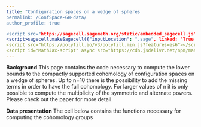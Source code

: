 ```yaml
---
title: "Configuration spaces on a wedge of spheres
permalink: /ConfSpace-GH-data/
author_profile: true

<script src="https://sagecell.sagemath.org/static/embedded_sagecell.js"></script>
<script>sagecell.makeSagecell({"inputLocation": ".sage", linked: 'True'});</script>
<script src="https://polyfill.io/v3/polyfill.min.js?features=es6"></script>
<script id="MathJax-script" async src="https://cdn.jsdelivr.net/npm/mathjax@3/es5/tex-mml-chtml.js"></script>
---
```


**Background**
This page contains the code necessary to compute the lower bounds to the compactly supported cohomology of configuration spaces on a wedge of spheres. Up to n=10 there is the
possibility to add the missing terms in order to have the full cohomology. For larger values of n it is only possible to compute the multiplicity of the symmetric and alternate powers.
Please check out the paper for more detail.

**Data presentation**
The cell below contains the functions necessary for computing the cohomology groups

<div class="sage">
    <script type="text/x-sage">
    ######################### Computations for the E1-page ################################

    p = SymmetricFunctions(QQ).power()
    s = SymmetricFunctions(QQ).schur()


    # returns the decomposition of the term in degree n of the Lie operad into irreducibles
    def Lie(n):
        if n == 0:
            return s.zero()

        result = sum(moebius(d)*p[d]^Integer(n/d) for d in divisors(n))
        return s(result/n)

    # This function and the next one implement by hand the plethysm of s[n] with SLie \otimes H_c(X), so that only the
    # necessary terms are computed and are added to the appropriate term on the E1 page
    def aux_func(part, chain_comp):
        l = part.to_exp()
        return prod( s[l[i]].plethysm(chain_comp[i+1]) for i in range(len(l)) )


    def E1(particles, dimension, line, col, CTot):
        result = s.zero().tensor(s.zero())
        for k in range(particles-line-col, particles-line+1):
            for part1 in Partitions(particles-k, length = line):
                temp_top = aux_func(part1, CTot[1])
                for part2 in Partitions(k, length = particles-line-col):
                    temp = aux_func(part2, CTot[0])*temp_top
                    result += temp
        return (-1)^(dimension*line+col)*result

    ############################## Computations for the E2-page ######################################

    # Takes the alternating sum of a line and distributes the terms in the two possibly non-zero terms according to
    # their sign (would provide the correct answer if there were no cancellation in the Euler characteristic)
    def Compute_LowerBound(particles, dimension):
        bound = particles+1

        # Returns the tensor product of SLie with the cohomology of X, graded by the degree of the cohomology part
        # The sign is chosen according to the degree of the corresponding term in the tensor product, so that Koszul
        # duality is automatically implemented
        CTot = [[-Lie(i).degree_negation().omega().tensor(s.one()) for i in range(bound)],
                [(-1)^(dimension+1)*Lie(i).degree_negation().omega().tensor(s[1]) for i in range(bound)]]

        if particles == 1:
            return[[E1(particles, dimension, 0, 0, CTot)], [E1(particles, dimension, 1, 0, CTot)]] # Since F(X, 1) = X

        #else:
        Hom = [[s.zero().tensor(s.zero())],[s.zero().tensor(s.zero())]]

        for line in range(1, particles):
            alt_sum = sum((-1)^(line+col+particles)*E1(particles, dimension, line, col, CTot) 
                          for col in range(particles-line+1))
            Hom[0].append(alt_sum.map_coefficients(lambda coeff : max(0, -coeff)))
            Hom[1].append(alt_sum.map_coefficients(lambda coeff : max(0, coeff)))

        Hom[1].append(E1(particles, dimension, particles, 0, CTot))
        return Hom


    ##The following is a long function. Therefore it is the last one on this cell

    # When Partial is set to True it only corrects the multiplicities whose value follows from a theoretical argument
    # (i.e. the symmetric and exterior powers).
    # When Partial is set to False it additionnally corrects the multiplicities according to specific computations
    def Sharpen_LowerBound(particles, dimension, Hom, Partial = False):
        if dimension%2 == 1:
            # Finds the correct multiplicity for the symmetric and exterior powers
            for n in range(1, particles):
                error = s.zero() + Focus_GL(Hom[0][n-1], [n-1]) - Focus_GL(Hom[1][n], [n])
                Hom[0][n] += error.tensor(s[n])
                Hom[1][n] += error.tensor(s[n])

            for n in range(2, particles):
                error = s.zero() + Focus_GL(Hom[0][n-2], [1]*(n-2)) - Focus_GL(Hom[1][n], [1]*n)
                Hom[0][n] += error.tensor(s[n].omega())
                Hom[1][n] += error.tensor(s[n].omega())

            if Partial:
                return Hom

            #else:
            # Adds corrections to the remaining Schur functors if there are no more than 10 particles
            if particles == 7:
                error = s[4,2,1].tensor(s[2,1])
                Hom[0][3] += error
                Hom[1][3] += error

            if particles == 8:
                error = (2*s[5,2,1] + s[4,3,1] + s[4,2,2] + s[4,2,1,1] + s[3,3,1,1] + s[3,2,2,1]).tensor(s[2,1])
                Hom[0][3] += error
                Hom[1][3] += error
                error = s[6,2].tensor(s[2,1,1])
                Hom[0][4] += error
                Hom[1][4] += error

            if particles == 9:
                error = (s[6,3] + 2*s[6,2,1] + s[6,1,1,1] + 2*s[5,3,1] + s[5,2,2] + 3*s[5,2,1,1]).tensor(s[2,1])
                error += (2*s[4,4,1] + 3*s[4,3,2] + 4*s[4,3,1,1] + 4*s[4,2,2,1] + 3*s[4,2,1,1,1]).tensor(s[2,1])
                error += (2*s[3,3,2,1] + s[3,3,1,1,1] + s[3,2,2,2] + 2*s[3,2,2,1,1]).tensor(s[2,1])
                Hom[0][3] += error
                Hom[1][3] += error
                error = (s[7,2] + s[5,2,2] + s[4,4,1] + s[3,2,2,2]).tensor(s[3,1])
                error += (s[6,2,1] + s[5,3,1]).tensor(s[2,1,1])
                Hom[0][4] += error
                Hom[1][4] += error
                error = s[7,2].tensor(s[2,1,1,1])
                Hom[0][5] += error
                Hom[1][5] += error

            if particles == 10: 
                #Schur functor [2,1]
                error = s[7,3] + 2*s[7,2,1] + s[7,1,1,1] + s[6,4] + 5*s[6,3,1] + 2*s[6,2,2] + 5*s[6,2,1,1] + s[6,1,1,1,1]
                error += 4*s[5,4,1] + 6*s[5,3,2] + 9*s[5,3,1,1] + 7*s[5,2,2,1] + 6*s[5,2,1,1,1] + s[5,1,1,1,1,1]
                error += 3*s[4,4,2] + 4*s[4,4,1,1] + 4*s[4,3,3] + 10*s[4,3,2,1] + 7*s[4,3,1,1,1] + 4*s[4,2,2,2]
                error += 9*s[4,2,2,1,1] + 3*s[4,2,1,1,1,1] + 2*s[3,3,3,1] + 3*s[3,3,2,2] + 6*s[3,3,2,1,1]
                error += 2*s[3,3,1,1,1,1] + 3*s[3,2,2,2,1] + 3*s[3,2,2,1,1,1] + s[2,2,2,2,1,1]
                Hom[0][3] += error.tensor(s[2,1])
                Hom[1][3] += error.tensor(s[2,1])
                #Schur functor [3,1]
                error = s[7,2,1] + 2*s[6,3,1] + s[6,2,1,1] + s[5,4,1] + s[5,3,2] + 2*s[5,3,1,1] + s[5,2,2,1] + s[4,4,2]
                error += s[4,3,3] + 2*s[4,3,2,1] + s[4,2,2,2] + s[4,2,2,1,1] + s[3,3,2,1,1] + s[3,2,2,2,1]
                Hom[0][4] += error.tensor(s[3,1])
                Hom[1][4] += error.tensor(s[3,1])
                #Schur functor [2,2]
                error = s[4,4,2]
                Hom[0][4] += error.tensor(s[2,2])
                Hom[1][4] += error.tensor(s[2,2])
                #Schur functor [2,1,1]
                error = s[8,1,1] + s[7,3] + s[7,2,1] + s[7,1,1,1] + 2*s[6,3,1] + 2*s[6,2,1,1] + s[5,4,1] + s[5,3,2] + s[5,3,1,1]
                error += s[5,2,2,1] + s[4,4,1,1] + s[4,3,3]
                Hom[0][4] += error.tensor(s[2,1,1])
                Hom[1][4] += error.tensor(s[2,1,1])
                #Schur functor [3,1,1]
                error = s[8,2]
                Hom[0][5] += error.tensor(s[3,1,1])
                Hom[1][5] += error.tensor(s[3,1,1])
                #Schur functor [2,1,1,1]
                error = s[7,2,1] + s[6,3,1]
                Hom[0][5] += error.tensor(s[2,1,1,1])
                Hom[1][5] += error.tensor(s[2,1,1,1])
                #Schur functor [2,1^4]
                error = s[8,2]
                Hom[0][6] += error.tensor(s([2]+[1]*4))
                Hom[1][6] += error.tensor(s([2]+[1]*4))

            return Hom

        else: #if dimension%2 == 0:
            # Finds the correct multiplicity for the symmetric and exterior powers
            for n in range(2, particles):
                error = s.zero() + Focus_GL(Hom[0][n-2], [n-2]) - Focus_GL(Hom[1][n], [n])
                Hom[0][n] += error.tensor(s[n])
                Hom[1][n] += error.tensor(s[n])

            for n in range(1, particles):
                error = s.zero() + Focus_GL(Hom[0][n-1], [1]*(n-1)) - Focus_GL(Hom[1][n], [1]*n)
                Hom[0][n] += error.tensor(s[n].omega())
                Hom[1][n] += error.tensor(s[n].omega())

            if Partial:
                return Hom

            #else:
            # Adds corrections to the remaining Schur functors if there are no more than 10 particles
            if particles == 7:
                error = s[4,2,1].tensor(s[2,1])
                Hom[0][3] += error
                Hom[1][3] += error

            if particles == 8:
                error = (2*s[5,2,1] + s[4,3,1] + s[4,2,2] + s[4,2,1,1] + s[3,3,1,1] + s[3,2,2,1]).tensor(s[2,1])
                Hom[0][3] += error
                Hom[1][3] += error
                error = s[6,2].tensor(s[3,1])
                Hom[0][4] += error
                Hom[1][4] += error

            if particles == 9:
                error = (s[6,3] + 2*s[6,2,1] + s[6,1,1,1] + 2*s[5,3,1] + s[5,2,2] + 3*s[5,2,1,1] + 2*s[4,4,1] + 3*s[4,3,2] + 4*s[4,3,1,1] + 4*s[4,2,2,1] + 3*s[4,2,1,1,1] + 2*s[3,3,2,1] + s[3,3,1,1,1] + s[3,2,2,2] + 2*s[3,2,2,1,1]).tensor(s[2,1])
                Hom[0][3] += error
                Hom[1][3] += error
                error = (s[7,2] + s[5,2,2] + s[4,4,1] + s[3,2,2,2]).tensor(s[2,1,1])
                error += (s[6,2,1] + s[5,3,1]).tensor(s[3,1])
                Hom[0][4] += error
                Hom[1][4] += error
                error = s[7,2].tensor(s[4,1])
                Hom[0][5] += error
                Hom[1][5] += error

            if particles == 10: 
                #Schur functor [2,1]
                error = s[7,3] + 2*s[7,2,1] + s[7,1,1,1] + s[6,4] + 5*s[6,3,1] + 2*s[6,2,2] + 5*s[6,2,1,1] + s[6,1,1,1,1]
                error += 4*s[5,4,1] + 6*s[5,3,2] + 9*s[5,3,1,1] + 7*s[5,2,2,1] + 6*s[5,2,1,1,1] + s[5,1,1,1,1,1]
                error += 3*s[4,4,2] + 4*s[4,4,1,1] + 4*s[4,3,3] + 10*s[4,3,2,1] + 7*s[4,3,1,1,1] + 4*s[4,2,2,2]
                error += 9*s[4,2,2,1,1] + 3*s[4,2,1,1,1,1] + 2*s[3,3,3,1] + 3*s[3,3,2,2] + 6*s[3,3,2,1,1]
                error += 2*s[3,3,1,1,1,1] + 3*s[3,2,2,2,1] + 3*s[3,2,2,1,1,1] + s[2,2,2,2,1,1]
                Hom[0][3] += error.tensor(s[2,1])
                Hom[1][3] += error.tensor(s[2,1])
                #Schur functor [3,1]
                error = s[8,1,1] + s[7,3] + s[7,2,1] + s[7,1,1,1] + 2*s[6,3,1] + 2*s[6,2,1,1] + s[5,4,1] + s[5,3,2] + s[5,3,1,1]
                error += s[5,2,2,1] + s[4,4,1,1] + s[4,3,3]
                Hom[0][4] += error.tensor(s[3,1])
                Hom[1][4] += error.tensor(s[3,1])
                #Schur functor [2,2]
                error = s[4,4,2]
                Hom[0][4] += error.tensor(s[2,2])
                Hom[1][4] += error.tensor(s[2,2])
                #Schur functor [2,1,1]
                error = s[7,2,1] + 2*s[6,3,1] + s[6,2,1,1] + s[5,4,1] + s[5,3,2] + 2*s[5,3,1,1] + s[5,2,2,1] + s[4,4,2]
                error += s[4,3,3] + 2*s[4,3,2,1] + s[4,2,2,2] + s[4,2,2,1,1] + s[3,3,2,1,1] + s[3,2,2,2,1]
                Hom[0][4] += error.tensor(s[2,1,1])
                Hom[1][4] += error.tensor(s[2,1,1])
                #Schur functor [4,1]
                error = s[7,2,1] + s[6,3,1]
                Hom[0][5] += error.tensor(s[4,1])
                Hom[1][5] += error.tensor(s[4,1])
                #Schur functor [3,1,1]
                error = s[8,2]
                Hom[0][5] += error.tensor(s[3,1,1])
                Hom[1][5] += error.tensor(s[3,1,1])
                #Schur functor [5,1]
                error = s[8,2]
                Hom[0][6] += error.tensor(s[5,1])
                Hom[1][6] += error.tensor(s[5,1])

            return Hom

    print('Success!')
    </script>
</div>
